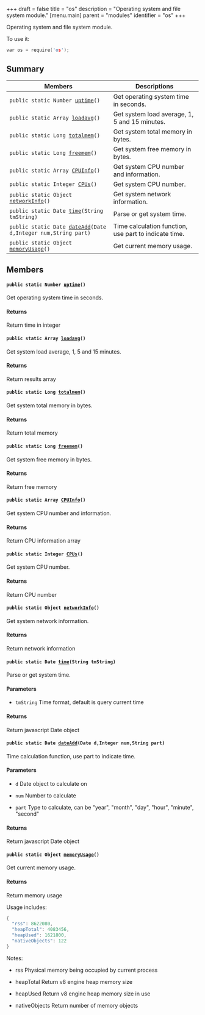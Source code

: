 +++
draft = false
title = "os"
description = "Operating system and file system module."
[menu.main]
parent = "modules"
identifier = "os"
+++

Operating system and file system module.

To use it: 
```cpp
var os = require('os');
```

## Summary

 Members                        | Descriptions                                
--------------------------------|---------------------------------------------
`public static Number `[`uptime`](#da/de1/namespaceos_1a7fa90fa210d31f489f824de639820d42)`()`            | Get operating system time in seconds.
`public static Array `[`loadavg`](#da/de1/namespaceos_1af568dca7b66ce796e676741b24a4303a)`()`            | Get system load average, 1, 5 and 15 minutes.
`public static Long `[`totalmem`](#da/de1/namespaceos_1a1542770b2fd24d002d726fbbff0c0a2e)`()`            | Get system total memory in bytes.
`public static Long `[`freemem`](#da/de1/namespaceos_1a571d36775ad176acbc76f7d12fb03bf1)`()`            | Get system free memory in bytes.
`public static Array `[`CPUInfo`](#da/de1/namespaceos_1a2fe28e658af2fa4ed18aff69a99fff0c)`()`            | Get system CPU number and information.
`public static Integer `[`CPUs`](#da/de1/namespaceos_1a693209d07a04870c1d24fb8bb17605ac)`()`            | Get system CPU number.
`public static Object `[`networkInfo`](#da/de1/namespaceos_1ade138388eb17cb0d8804d3a615402a0e)`()`            | Get system network information.
`public static Date `[`time`](#da/de1/namespaceos_1a38a7252c2af6bb54a57fb80d75ab6b6c)`(String tmString)`            | Parse or get system time.
`public static Date `[`dateAdd`](#da/de1/namespaceos_1acc7b083abafccb5d71e9b83c99683635)`(Date d,Integer num,String part)`            | Time calculation function, use part to indicate time.
`public static Object `[`memoryUsage`](#da/de1/namespaceos_1a655f15d1790c184db42267a0bdef22cd)`()`            | Get current memory usage.

## Members

#### `public static Number `[`uptime`](#da/de1/namespaceos_1a7fa90fa210d31f489f824de639820d42)`()` 

Get operating system time in seconds.

#### Returns
Return time in integer

#### `public static Array `[`loadavg`](#da/de1/namespaceos_1af568dca7b66ce796e676741b24a4303a)`()` 

Get system load average, 1, 5 and 15 minutes.

#### Returns
Return results array

#### `public static Long `[`totalmem`](#da/de1/namespaceos_1a1542770b2fd24d002d726fbbff0c0a2e)`()` 

Get system total memory in bytes.

#### Returns
Return total memory

#### `public static Long `[`freemem`](#da/de1/namespaceos_1a571d36775ad176acbc76f7d12fb03bf1)`()` 

Get system free memory in bytes.

#### Returns
Return free memory

#### `public static Array `[`CPUInfo`](#da/de1/namespaceos_1a2fe28e658af2fa4ed18aff69a99fff0c)`()` 

Get system CPU number and information.

#### Returns
Return CPU information array

#### `public static Integer `[`CPUs`](#da/de1/namespaceos_1a693209d07a04870c1d24fb8bb17605ac)`()` 

Get system CPU number.

#### Returns
Return CPU number

#### `public static Object `[`networkInfo`](#da/de1/namespaceos_1ade138388eb17cb0d8804d3a615402a0e)`()` 

Get system network information.

#### Returns
Return network information

#### `public static Date `[`time`](#da/de1/namespaceos_1a38a7252c2af6bb54a57fb80d75ab6b6c)`(String tmString)` 

Parse or get system time.

#### Parameters
* `tmString` Time format, default is query current time 

#### Returns
Return javascript Date object

#### `public static Date `[`dateAdd`](#da/de1/namespaceos_1acc7b083abafccb5d71e9b83c99683635)`(Date d,Integer num,String part)` 

Time calculation function, use part to indicate time.

#### Parameters
* `d` Date object to calculate on 

* `num` Number to calculate 

* `part` Type to calculate, can be "year", "month", "day", "hour", "minute", "second" 

#### Returns
Return javascript Date object

#### `public static Object `[`memoryUsage`](#da/de1/namespaceos_1a655f15d1790c184db42267a0bdef22cd)`()` 

Get current memory usage.

#### Returns
Return memory usage

Usage includes: 
```cpp
{
  "rss": 8622080,
  "heapTotal": 4083456,
  "heapUsed": 1621800,
  "nativeObjects": 122
}
```
 Notes:

* rss Physical memory being occupied by current process

* heapTotal Return v8 engine heap memory size

* heapUsed Return v8 engine heap memory size in use

* nativeObjects Return number of memory objects

